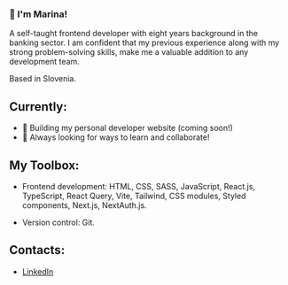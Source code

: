 ### 👋 I'm Marina!

A self-taught frontend developer with eight years background in the banking sector. I am confident that my previous experience along
with my strong problem-solving skills, make me a valuable addition to any development team.

Based in Slovenia. 

## Currently:

- 🧱 Building my personal developer website (coming soon!)
- 🔭 Always looking for ways to learn and collaborate!

## My Toolbox:
- Frontend development: HTML, CSS, SASS, JavaScript, React.js, TypeScript, React Query, Vite, Tailwind, CSS modules, Styled components, Next.js, NextAuth.js.

- Version control: Git.

## Contacts:
- [LinkedIn](https://www.linkedin.com/in/marina-lapteva/)
